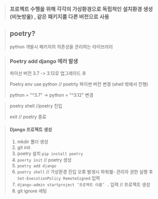 > ### 프로젝트 수행을 위해 각각의 가상환경으로 독립적인 설치환경 생성 (비눗방울) , 같은 패키지를 다른 버전으로 사용

> ## poetry?
> python 개발시 패키지의 의존성을 관리하는 라이브러리

> ### Poetry add django 에러 발생
> 
>  파이선 버전 3.7 -> 3.12로 업그레이드 후
> 
> Poetry env use python // poetrty 파이썬 버전 변경 (shell 밖에서 진행)
> 
> python = "^3.7" -> python = "^3.12" 변경

> poetry shell //poetry 진입
>
> exit // poetry 종료

> #### Django 프로젝트 생성
>1.	mkdir 폴더 생성
>2.	git init
>3.	poetry 설치 
>    `pip install poetry`
>4.	`poerty init` // poetry 생성
>5.	`poetry add django`
>6.	`poetry shell` // 가상환경 진입
>오류 발생시
>파워쉘- 관리자 권한 실행 후 `Set-ExecutionPolicy RemoteSigned` 입력
>7.	`django-admin startproject ‘프로젝트 이름’ .` 입력  // 프로젝트 생성
>8.	git ignore 세팅
